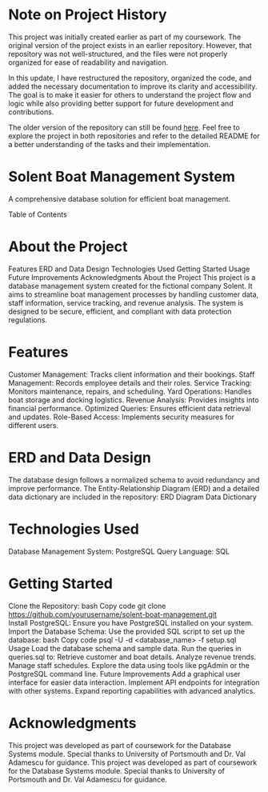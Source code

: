 # Note on Project History
This project was initially created earlier as part of my coursework. The original version of the project exists in an earlier repository. However, that repository was not well-structured, and the files were not properly organized for ease of readability and navigation.

In this update, I have restructured the repository, organized the code, and added the necessary documentation to improve its clarity and accessibility. The goal is to make it easier for others to understand the project flow and logic while also providing better support for future development and contributions.

The older version of the repository can still be found [here](https://github.com/JamesWicks01/SolentBoats_Database_Extended.git). Feel free to explore the project in both repositories and refer to the detailed README for a better understanding of the tasks and their implementation.

# Solent Boat Management System
A comprehensive database solution for efficient boat management.

Table of Contents

# About the Project

Features
ERD and Data Design
Technologies Used
Getting Started
Usage
Future Improvements
Acknowledgments
About the Project
This project is a database management system created for the fictional company Solent. It aims to streamline boat management processes by handling customer data, staff information, service tracking, and revenue analysis.
The system is designed to be secure, efficient, and compliant with data protection regulations.

# Features

Customer Management: Tracks client information and their bookings.
Staff Management: Records employee details and their roles.
Service Tracking: Monitors maintenance, repairs, and scheduling.
Yard Operations: Handles boat storage and docking logistics.
Revenue Analysis: Provides insights into financial performance.
Optimized Queries: Ensures efficient data retrieval and updates.
Role-Based Access: Implements security measures for different users.

# ERD and Data Design

The database design follows a normalized schema to avoid redundancy and improve performance. The Entity-Relationship Diagram (ERD) and a detailed data dictionary are included in the repository:
ERD Diagram
Data Dictionary

# Technologies Used

Database Management System: PostgreSQL
Query Language: SQL

# Getting Started

Clone the Repository:
bash
Copy code
git clone https://github.com/yourusername/solent-boat-management.git  
Install PostgreSQL:
Ensure you have PostgreSQL installed on your system.
Import the Database Schema:
Use the provided SQL script to set up the database:
bash
Copy code
psql -U <username> -d <database_name> -f setup.sql  
Usage
Load the database schema and sample data.
Run the queries in queries.sql to:
Retrieve customer and boat details.
Analyze revenue trends.
Manage staff schedules.
Explore the data using tools like pgAdmin or the PostgreSQL command line.
Future Improvements
Add a graphical user interface for easier data interaction.
Implement API endpoints for integration with other systems.
Expand reporting capabilities with advanced analytics.

# Acknowledgments
This project was developed as part of coursework for the Database Systems module. Special thanks to University of Portsmouth and Dr. Val Adamescu for guidance.
This project was developed as part of coursework for the Database Systems module. Special thanks to University of Portsmouth and Dr. Val Adamescu for guidance.
